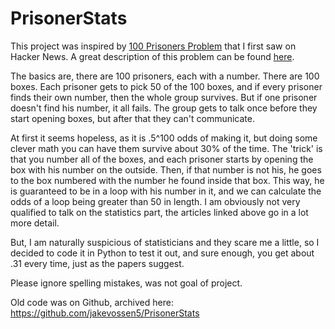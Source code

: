 # PrisonerStats

This project was inspired by [100 Prisoners Problem](https://news.ycombinator.com/item?id=16984815) that I first saw on Hacker News. 
A great description of this problem can be found [here](http://datagenetics.com/blog/december42014/index.html).

The basics are, there are 100 prisoners, each with a number.
There are 100 boxes.
Each prisoner gets to pick 50 of the 100 boxes, and if every prisoner finds their own number, then the whole group survives.
But if one prisoner doesn't find his number, it all fails. 
The group gets to talk once before they start opening boxes, but after that they can't communicate.

At first it seems hopeless, as it is .5^100 odds of making it, but doing some clever math you can have them survive about 30% of the time.
The 'trick' is that you number all of the boxes, and each prisoner starts by opening the box with his number on the outside.
Then, if that number is not his, he goes to the box numbered with the number he found inside that box.
This way, he is guaranteed to be in a loop with his number in it, and we can calculate the odds of a loop being greater than 50 in length.
I am obviously not very qualified to talk on the statistics part, the articles linked above go in a lot more detail. 

But, I am naturally suspicious of statisticians and they scare me a little, so I decided to code it in Python to test it out, and sure enough, you get about .31 every time, just as the papers suggest.

Please ignore spelling mistakes, was not goal of project.


Old code was on Github, archived here: https://github.com/jakevossen5/PrisonerStats
